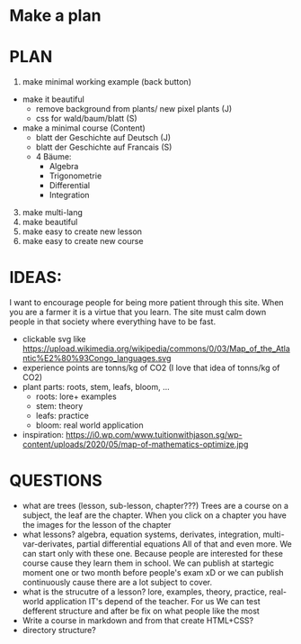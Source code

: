 # Make a plan 

# PLAN 
1. make minimal working example (back button)
  - make it beautiful
    - remove background from plants/ new pixel plants (J)
    - css for wald/baum/blatt (S)
  - make a minimal course (Content)
    - blatt der Geschichte auf Deutsch (J)
    - blatt der Geschichte auf Francais (S)
    - 4 Bäume:
      - Algebra
      - Trigonometrie
      - Differential
      - Integration
3. make multi-lang
4. make beautiful
5. make easy to create new lesson 
6. make easy to create new course 

# IDEAS: 
I want to encourage people for being more patient through this site. When you are a farmer it is a virtue that you learn.
The site must calm down people in that society where everything have to be fast. 
- clickable svg like https://upload.wikimedia.org/wikipedia/commons/0/03/Map_of_the_Atlantic%E2%80%93Congo_languages.svg
- experience points are tonns/kg of CO2
  (I love that idea of tonns/kg of CO2)
- plant parts: roots, stem, leafs, bloom, ...
    - roots: lore+ examples
    - stem: theory
    - leafs: practice
    - bloom: real world application
- inspiration: https://i0.wp.com/www.tuitionwithjason.sg/wp-content/uploads/2020/05/map-of-mathematics-optimize.jpg

# QUESTIONS
- what are trees (lesson, sub-lesson, chapter???)
  Trees are a course on a subject, the leaf are the chapter.
  When you click on a chapter you have the images for the lesson of the chapter
- what lessons? algebra, equation systems, derivates, integration, multi-var-derivates, partial differential equations
  All of that and even more. We can start only with these one. Because people are interested for these course cause
  they learn them in school. We can publish at startegic moment one or two month before people's exam xD
  or we can publish continuously cause there are a lot subject to cover.  
- what is the strucutre of a lesson? lore, examples, theory, practice, real-world application
  IT's depend of the teacher. For us We can test defferent structure and after be fix on what people like the most 
- Write a course in markdown and from that create HTML+CSS?
- directory structure? 
